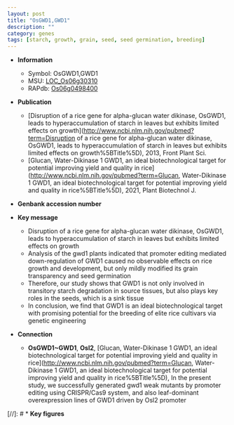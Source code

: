 ```yaml
---
layout: post
title: "OsGWD1,GWD1"
description: ""
category: genes
tags: [starch, growth, grain, seed, seed germination, breeding]
---
```


* **Information**  
    + Symbol: OsGWD1,GWD1  
    + MSU: [LOC_Os06g30310](http://rice.uga.edu/cgi-bin/ORF_infopage.cgi?orf=LOC_Os06g30310)  
    + RAPdb: [Os06g0498400](https://rapdb.dna.affrc.go.jp/locus/?name=Os06g0498400)  

* **Publication**  
    + [Disruption of a rice gene for alpha-glucan water dikinase, OsGWD1, leads to hyperaccumulation of starch in leaves but exhibits limited effects on growth](http://www.ncbi.nlm.nih.gov/pubmed?term=Disruption of a rice gene for alpha-glucan water dikinase, OsGWD1, leads to hyperaccumulation of starch in leaves but exhibits limited effects on growth%5BTitle%5D), 2013, Front Plant Sci.
    + [Glucan, Water-Dikinase 1 GWD1, an ideal biotechnological target for potential improving yield and quality in rice](http://www.ncbi.nlm.nih.gov/pubmed?term=Glucan, Water-Dikinase 1 GWD1, an ideal biotechnological target for potential improving yield and quality in rice%5BTitle%5D), 2021, Plant Biotechnol J.

* **Genbank accession number**  

* **Key message**  
    + Disruption of a rice gene for alpha-glucan water dikinase, OsGWD1, leads to hyperaccumulation of starch in leaves but exhibits limited effects on growth
    + Analysis of the gwd1 plants indicated that promoter editing mediated down-regulation of GWD1 caused no observable effects on rice growth and development, but only mildly modified its grain transparency and seed germination
    + Therefore, our study shows that GWD1 is not only involved in transitory starch degradation in source tissues, but also plays key roles in the seeds, which is a sink tissue
    + In conclusion, we find that GWD1 is an ideal biotechnological target with promising potential for the breeding of elite rice cultivars via genetic engineering

* **Connection**  
    + __OsGWD1~GWD1__, __Osl2__, [Glucan, Water-Dikinase 1 GWD1, an ideal biotechnological target for potential improving yield and quality in rice](http://www.ncbi.nlm.nih.gov/pubmed?term=Glucan, Water-Dikinase 1 GWD1, an ideal biotechnological target for potential improving yield and quality in rice%5BTitle%5D),  In the present study, we successfully generated gwd1 weak mutants by promoter editing using CRISPR/Cas9 system, and also leaf-dominant overexpression lines of GWD1 driven by Osl2 promoter

[//]: # * **Key figures**  


